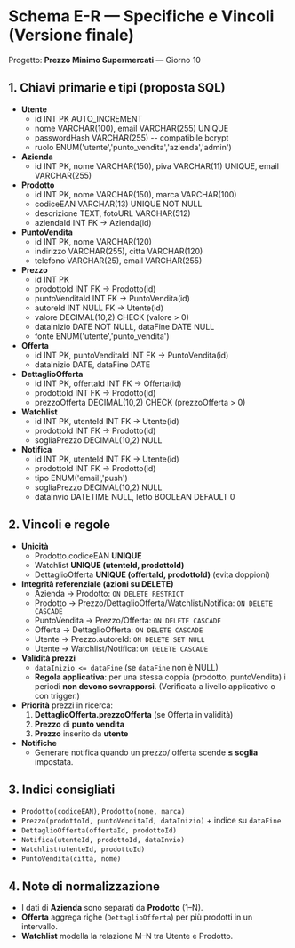 # Schema E-R — Specifiche e Vincoli (Versione finale)

Progetto: **Prezzo Minimo Supermercati** — Giorno 10

## 1. Chiavi primarie e tipi (proposta SQL)
- **Utente**
  - id INT PK AUTO_INCREMENT
  - nome VARCHAR(100), email VARCHAR(255) UNIQUE
  - passwordHash VARCHAR(255)  -- compatibile bcrypt
  - ruolo ENUM('utente','punto_vendita','azienda','admin')
- **Azienda**
  - id INT PK, nome VARCHAR(150), piva VARCHAR(11) UNIQUE, email VARCHAR(255)
- **Prodotto**
  - id INT PK, nome VARCHAR(150), marca VARCHAR(100)
  - codiceEAN VARCHAR(13) UNIQUE NOT NULL
  - descrizione TEXT, fotoURL VARCHAR(512)
  - aziendaId INT FK → Azienda(id)
- **PuntoVendita**
  - id INT PK, nome VARCHAR(120)
  - indirizzo VARCHAR(255), citta VARCHAR(120)
  - telefono VARCHAR(25), email VARCHAR(255)
- **Prezzo**
  - id INT PK
  - prodottoId INT FK → Prodotto(id)
  - puntoVenditaId INT FK → PuntoVendita(id)
  - autoreId INT NULL FK → Utente(id)
  - valore DECIMAL(10,2) CHECK (valore > 0)
  - dataInizio DATE NOT NULL, dataFine DATE NULL
  - fonte ENUM('utente','punto_vendita')
- **Offerta**
  - id INT PK, puntoVenditaId INT FK → PuntoVendita(id)
  - dataInizio DATE, dataFine DATE
- **DettaglioOfferta**
  - id INT PK, offertaId INT FK → Offerta(id)
  - prodottoId INT FK → Prodotto(id)
  - prezzoOfferta DECIMAL(10,2) CHECK (prezzoOfferta > 0)
- **Watchlist**
  - id INT PK, utenteId INT FK → Utente(id)
  - prodottoId INT FK → Prodotto(id)
  - sogliaPrezzo DECIMAL(10,2) NULL
- **Notifica**
  - id INT PK, utenteId INT FK → Utente(id)
  - prodottoId INT FK → Prodotto(id)
  - tipo ENUM('email','push')
  - sogliaPrezzo DECIMAL(10,2) NULL
  - dataInvio DATETIME NULL, letto BOOLEAN DEFAULT 0

## 2. Vincoli e regole
- **Unicità**
  - Prodotto.codiceEAN **UNIQUE**
  - Watchlist **UNIQUE (utenteId, prodottoId)**
  - DettaglioOfferta **UNIQUE (offertaId, prodottoId)** (evita doppioni)
- **Integrità referenziale (azioni su DELETE)**
  - Azienda → Prodotto: `ON DELETE RESTRICT`
  - Prodotto → Prezzo/DettaglioOfferta/Watchlist/Notifica: `ON DELETE CASCADE`
  - PuntoVendita → Prezzo/Offerta: `ON DELETE CASCADE`
  - Offerta → DettaglioOfferta: `ON DELETE CASCADE`
  - Utente → Prezzo.autoreId: `ON DELETE SET NULL`
  - Utente → Watchlist/Notifica: `ON DELETE CASCADE`
- **Validità prezzi**
  - `dataInizio <= dataFine` (se `dataFine` non è NULL)
  - **Regola applicativa**: per una stessa coppia (prodotto, puntoVendita) i periodi **non devono sovrapporsi**. (Verificata a livello applicativo o con trigger.)
- **Priorità** prezzi in ricerca:
  1. **DettaglioOfferta.prezzoOfferta** (se Offerta in validità)
  2. **Prezzo** di **punto vendita**
  3. **Prezzo** inserito da **utente**
- **Notifiche**
  - Generare notifica quando un prezzo/ offerta scende **≤ soglia** impostata.

## 3. Indici consigliati
- `Prodotto(codiceEAN)`, `Prodotto(nome, marca)`
- `Prezzo(prodottoId, puntoVenditaId, dataInizio)` + indice su `dataFine`
- `DettaglioOfferta(offertaId, prodottoId)`
- `Notifica(utenteId, prodottoId, dataInvio)`
- `Watchlist(utenteId, prodottoId)`
- `PuntoVendita(citta, nome)`

## 4. Note di normalizzazione
- I dati di **Azienda** sono separati da **Prodotto** (1–N).  
- **Offerta** aggrega righe (`DettaglioOfferta`) per più prodotti in un intervallo.  
- **Watchlist** modella la relazione M–N tra Utente e Prodotto.

